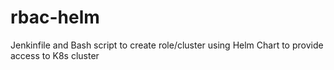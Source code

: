 # rbac-helm
Jenkinfile and Bash script to create role/cluster using Helm Chart to provide access to K8s cluster 
